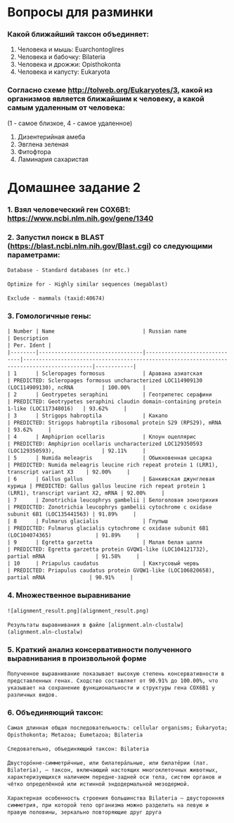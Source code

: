 # Вопросы для разминки

### Какой ближайший таксон объединяет:
1. Человека и мышь: Euarchontoglires
2. Человека и бабочку: Bilateria
3. Человека и дрожжи: Opisthokonta
4. Человека и капусту: Eukaryota

### Согласно схеме http://tolweb.org/Eukaryotes/3, какой из организмов является ближайшим к человеку, а какой самым удаленным от человека:

(1 - самое близкое, 4 - самое удаленное)

1. Дизентерийная амеба
2. Эвглена зеленая
3. Фитофтора
4. Ламинария сахаристая


# Домашнее задание 2

### 1. Взял человеческий ген COX6B1: https://www.ncbi.nlm.nih.gov/gene/1340

### 2. Запустил поиск в BLAST (https://blast.ncbi.nlm.nih.gov/Blast.cgi) со следующими параметрами:
    Database - Standard databases (nr etc.)

    Optimize for - Highly similar sequences (megablast)

    Exclude - mammals (taxid:40674)

### 3. Гомологичные гены:

    | Number | Name                            | Russian name                 | Description                                                                                | Per. Ident |
    |--------|---------------------------------|------------------------------|--------------------------------------------------------------------------------------------|------------|
    | 1      | Scleropages formosus            | Аравана азиатская            | PREDICTED: Scleropages formosus uncharacterized LOC114909130 (LOC114909130), ncRNA         | 100.00%    |
    | 2      | Geotrypetes seraphini           | Геотрипетес серафини         | PREDICTED: Geotrypetes seraphini claudin domain-containing protein 1-like (LOC117348016)   | 93.62%     |
    | 3      | Strigops habroptila             | Какапо                       | PREDICTED: Strigops habroptila ribosomal protein S29 (RPS29), mRNA                         | 93.62%     |
    | 4      | Amphiprion ocellaris            | Клоун оцеллярис              | PREDICTED: Amphiprion ocellaris uncharacterized LOC129350593 (LOC129350593),               | 92.11%     |
    | 5      | Numida meleagris                | Обыкновенная цесарка         | PREDICTED: Numida meleagris leucine rich repeat protein 1 (LRR1), transcript variant X3    | 92.00%	    |
    | 6      | Gallus gallus                   | Банкивская джунглевая курица | PREDICTED: Gallus gallus leucine rich repeat protein 1 (LRR1), transcript variant X2, mRNA | 92.00%	    |
    | 7      | Zonotrichia leucophrys gambelii | Белоголовая зонотрихия       | PREDICTED: Zonotrichia leucophrys gambelii cytochrome c oxidase subunit 6B1 (LOC135441563) | 91.89%	    |
    | 8      | Fulmarus glacialis              | Глупыш                       | PREDICTED: Fulmarus glacialis cytochrome c oxidase subunit 6B1 (LOC104074365)              | 91.89%	    |
    | 9      | Egretta garzetta                | Малая белая цапля            | PREDICTED: Egretta garzetta protein GVQW1-like (LOC104121732), partial mRNA                | 91.58%	    |
    | 10     | Priapulus caudatus              | Кактусовый червь             | PREDICTED: Priapulus caudatus protein GVQW1-like (LOC106820658), partial mRNA              | 90.91%	    |

### 4. Множественное выравнивание

    ![alignment_result.png](alignment_result.png)
    
    Результаты выравнивания в файле [alignment.aln-clustalw](alignment.aln-clustalw)

### 5. Краткий анализ консервативности полученного выравнивания в произвольной форме

    Полученное выравнивание показывает высокую степень консервативности в представленных генах. Сходство составляет от 90.91% до 100.00%, что указывает на сохранение функциональности и структуры гена COX6B1 у различных видов.

### 6. Объединяющий таксон: 

    Самая длинная общая последовательность: cellular organisms; Eukaryota; Opisthokonta; Metazoa; Eumetazoa; Bilateria
    
    Следовательно, объединяющий таксон: Bilateria
    
    Двусторо́нне-симметри́чные, или билатера́льные, или билате́рии (лат. Bilateria), — таксон, включающий настоящих многоклеточных животных, характеризующихся наличием передне-задней оси тела, систем органов и чётко определённой или истинной эндодермальной мезодермой.
    
    Характерная особенность строения большинства Bilateria — двусторонняя симметрия, при которой тело организма можно разделить на левую и правую половины, зеркально повторяющие друг друга


